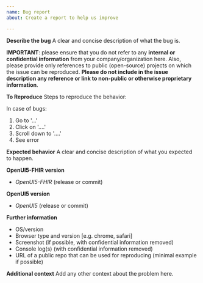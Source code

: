 ```yaml
---
name: Bug report
about: Create a report to help us improve

---
```


**Describe the bug**
A clear and concise description of what the bug is.

__IMPORTANT__: please ensure that you do not refer to any **internal or confidential information** from your company/organization here. Also, please provide only references to public (open-source) projects on which the issue can be reproduced. **Please do not include in the issue description any reference or link to non-public or otherwise proprietary information**.

**To Reproduce**
Steps to reproduce the behavior:

In case of bugs:
1. Go to '...'
2. Click on '....'
3. Scroll down to '....'
4. See error

**Expected behavior**
A clear and concise description of what you expected to happen.

**OpenUI5-FHIR version**
- *OpenUI5-FHIR* (release or commit)

**OpenUI5 version**
- *OpenUI5* (release or commit)

**Further information**
- OS/version
- Browser type and version [e.g. chrome, safari]
- Screenshot (if possible, with confidential information removed)
- Console log(s) (with confidential information removed)
- URL of a public repo that can be used for reproducing (minimal example if possible)

**Additional context**
Add any other context about the problem here.